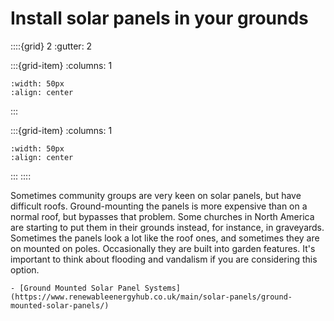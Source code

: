 # Install solar panels in your grounds


::::{grid} 2
:gutter: 2

:::{grid-item}
:columns: 1
```{image} ../images/cost-4.jpg
:width: 50px
:align: center
```
:::

:::{grid-item}
:columns: 1 
```{image} ../images/5-star.jpg
:width: 50px
:align: center
```
:::
::::

Sometimes community groups are very keen on solar panels, but have difficult roofs.   Ground-mounting the panels is more expensive than on a normal roof, but bypasses that problem.  Some churches in North America are starting to put them in their grounds instead, for instance, in graveyards.  Sometimes the panels look a lot like the roof ones, and sometimes they are on mounted on poles.  Occasionally they are built into garden features.  It's important to think about flooding and vandalism if you are considering this option. 

```{admonition} More information
- [Ground Mounted Solar Panel Systems](https://www.renewableenergyhub.co.uk/main/solar-panels/ground-mounted-solar-panels/)
```